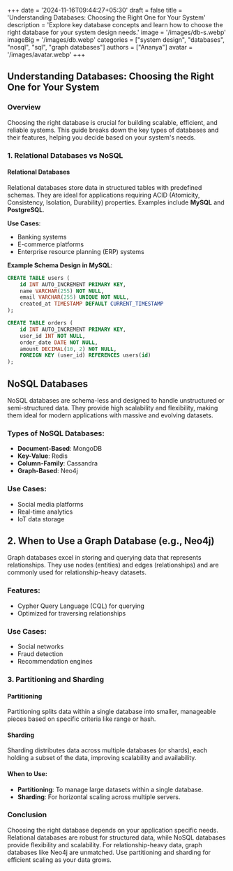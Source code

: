 +++
date = '2024-11-16T09:44:27+05:30'
draft = false
title = 'Understanding Databases: Choosing the Right One for Your System'
description = 'Explore key database concepts and learn how to choose the right database for your system design needs.'
image = '/images/db-s.webp'
imageBig = '/images/db.webp'
categories = ["system design", "databases", "nosql", "sql", "graph databases"]
authors = ["Ananya"]
avatar = '/images/avatar.webp'
+++
## Understanding Databases: Choosing the Right One for Your System

### Overview  
Choosing the right database is crucial for building scalable, efficient, and reliable systems. This guide breaks down the key types of databases and their features, helping you decide based on your system's needs.


### **1. Relational Databases vs NoSQL**

#### **Relational Databases**  
Relational databases store data in structured tables with predefined schemas. They are ideal for applications requiring ACID (Atomicity, Consistency, Isolation, Durability) properties. Examples include **MySQL** and **PostgreSQL**.

**Use Cases**:
- Banking systems  
- E-commerce platforms  
- Enterprise resource planning (ERP) systems  

**Example Schema Design in MySQL**:
```sql
CREATE TABLE users (
    id INT AUTO_INCREMENT PRIMARY KEY,
    name VARCHAR(255) NOT NULL,
    email VARCHAR(255) UNIQUE NOT NULL,
    created_at TIMESTAMP DEFAULT CURRENT_TIMESTAMP
);

CREATE TABLE orders (
    id INT AUTO_INCREMENT PRIMARY KEY,
    user_id INT NOT NULL,
    order_date DATE NOT NULL,
    amount DECIMAL(10, 2) NOT NULL,
    FOREIGN KEY (user_id) REFERENCES users(id)
);

```

## NoSQL Databases

NoSQL databases are schema-less and designed to handle unstructured or semi-structured data. They provide high scalability and flexibility, making them ideal for modern applications with massive and evolving datasets.

### Types of NoSQL Databases:

- **Document-Based**: MongoDB
- **Key-Value**: Redis
- **Column-Family**: Cassandra
- **Graph-Based**: Neo4j

### Use Cases:
- Social media platforms
- Real-time analytics
- IoT data storage


## 2. When to Use a Graph Database (e.g., Neo4j)

Graph databases excel in storing and querying data that represents relationships. They use nodes (entities) and edges (relationships) and are commonly used for relationship-heavy datasets.

### Features:
- Cypher Query Language (CQL) for querying
- Optimized for traversing relationships

### Use Cases:
- Social networks
- Fraud detection
- Recommendation engines


### 3. Partitioning and Sharding

#### Partitioning
Partitioning splits data within a single database into smaller, manageable pieces based on specific criteria like range or hash.

#### Sharding
Sharding distributes data across multiple databases (or shards), each holding a subset of the data, improving scalability and availability.

#### When to Use:
- **Partitioning**: To manage large datasets within a single database.
- **Sharding**: For horizontal scaling across multiple servers.


### Conclusion

Choosing the right database depends on your application specific needs. Relational databases are robust for structured data, while NoSQL databases provide flexibility and scalability. For relationship-heavy data, graph databases like Neo4j are unmatched. Use partitioning and sharding for efficient scaling as your data grows.
